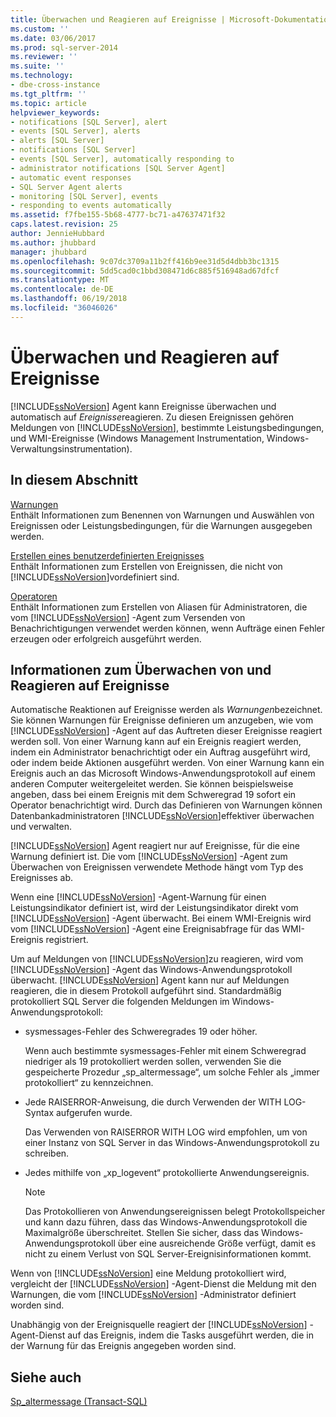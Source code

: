 ```yaml
---
title: Überwachen und Reagieren auf Ereignisse | Microsoft-Dokumentation
ms.custom: ''
ms.date: 03/06/2017
ms.prod: sql-server-2014
ms.reviewer: ''
ms.suite: ''
ms.technology:
- dbe-cross-instance
ms.tgt_pltfrm: ''
ms.topic: article
helpviewer_keywords:
- notifications [SQL Server], alert
- events [SQL Server], alerts
- alerts [SQL Server]
- notifications [SQL Server]
- events [SQL Server], automatically responding to
- administrator notifications [SQL Server Agent]
- automatic event responses
- SQL Server Agent alerts
- monitoring [SQL Server], events
- responding to events automatically
ms.assetid: f7fbe155-5b68-4777-bc71-a47637471f32
caps.latest.revision: 25
author: JennieHubbard
ms.author: jhubbard
manager: jhubbard
ms.openlocfilehash: 9c07dc3709a11b2ff416b9ee31d5d4dbb3bc1315
ms.sourcegitcommit: 5dd5cad0c1bbd308471d6c885f516948ad67dfcf
ms.translationtype: MT
ms.contentlocale: de-DE
ms.lasthandoff: 06/19/2018
ms.locfileid: "36046026"
---
```

# <a name="monitor-and-respond-to-events"></a>Überwachen und Reagieren auf Ereignisse
  [!INCLUDE[ssNoVersion](../../includes/ssnoversion-md.md)] Agent kann Ereignisse überwachen und automatisch auf *Ereignisse*reagieren. Zu diesen Ereignissen gehören Meldungen von [!INCLUDE[ssNoVersion](../../includes/ssnoversion-md.md)], bestimmte Leistungsbedingungen, und WMI-Ereignisse (Windows Management Instrumentation, Windows-Verwaltungsinstrumentation).  
  
## <a name="in-this-section"></a>In diesem Abschnitt  
 [Warnungen](alerts.md)  
 Enthält Informationen zum Benennen von Warnungen und Auswählen von Ereignissen oder Leistungsbedingungen, für die Warnungen ausgegeben werden.  
  
 [Erstellen eines benutzerdefinierten Ereignisses](create-a-user-defined-event.md)  
 Enthält Informationen zum Erstellen von Ereignissen, die nicht von [!INCLUDE[ssNoVersion](../../includes/ssnoversion-md.md)]vordefiniert sind.  
  
 [Operatoren](operators.md)  
 Enthält Informationen zum Erstellen von Aliasen für Administratoren, die vom [!INCLUDE[ssNoVersion](../../includes/ssnoversion-md.md)] -Agent zum Versenden von Benachrichtigungen verwendet werden können, wenn Aufträge einen Fehler erzeugen oder erfolgreich ausgeführt werden.  
  
## <a name="about-monitoring-and-responding-to-events"></a>Informationen zum Überwachen von und Reagieren auf Ereignisse  
 Automatische Reaktionen auf Ereignisse werden als *Warnungen*bezeichnet. Sie können Warnungen für Ereignisse definieren um anzugeben, wie vom [!INCLUDE[ssNoVersion](../../includes/ssnoversion-md.md)] -Agent auf das Auftreten dieser Ereignisse reagiert werden soll. Von einer Warnung kann auf ein Ereignis reagiert werden, indem ein Administrator benachrichtigt oder ein Auftrag ausgeführt wird, oder indem beide Aktionen ausgeführt werden. Von einer Warnung kann ein Ereignis auch an das Microsoft Windows-Anwendungsprotokoll auf einem anderen Computer weitergeleitet werden. Sie können beispielsweise angeben, dass bei einem Ereignis mit dem Schweregrad 19 sofort ein Operator benachrichtigt wird. Durch das Definieren von Warnungen können Datenbankadministratoren [!INCLUDE[ssNoVersion](../../includes/ssnoversion-md.md)]effektiver überwachen und verwalten.  
  
 [!INCLUDE[ssNoVersion](../../includes/ssnoversion-md.md)] Agent reagiert nur auf Ereignisse, für die eine Warnung definiert ist. Die vom [!INCLUDE[ssNoVersion](../../includes/ssnoversion-md.md)] -Agent zum Überwachen von Ereignissen verwendete Methode hängt vom Typ des Ereignisses ab.  
  
 Wenn eine [!INCLUDE[ssNoVersion](../../includes/ssnoversion-md.md)] -Agent-Warnung für einen Leistungsindikator definiert ist, wird der Leistungsindikator direkt vom [!INCLUDE[ssNoVersion](../../includes/ssnoversion-md.md)] -Agent überwacht. Bei einem WMI-Ereignis wird vom [!INCLUDE[ssNoVersion](../../includes/ssnoversion-md.md)] -Agent eine Ereignisabfrage für das WMI-Ereignis registriert.  
  
 Um auf Meldungen von [!INCLUDE[ssNoVersion](../../includes/ssnoversion-md.md)]zu reagieren, wird vom [!INCLUDE[ssNoVersion](../../includes/ssnoversion-md.md)] -Agent das Windows-Anwendungsprotokoll überwacht. [!INCLUDE[ssNoVersion](../../includes/ssnoversion-md.md)] Agent kann nur auf Meldungen reagieren, die in diesem Protokoll aufgeführt sind. Standardmäßig protokolliert SQL Server die folgenden Meldungen im Windows-Anwendungsprotokoll:  
  
-   sysmessages-Fehler des Schweregrades 19 oder höher.  
  
     Wenn auch bestimmte sysmessages-Fehler mit einem Schweregrad niedriger als 19 protokolliert werden sollen, verwenden Sie die gespeicherte Prozedur „sp_altermessage“, um solche Fehler als „immer protokolliert“ zu kennzeichnen.  
  
-   Jede RAISERROR-Anweisung, die durch Verwenden der WITH LOG-Syntax aufgerufen wurde.  
  
     Das Verwenden von RAISERROR WITH LOG wird empfohlen, um von einer Instanz von SQL Server in das Windows-Anwendungsprotokoll zu schreiben.  
  
-   Jedes mithilfe von „xp_logevent“ protokollierte Anwendungsereignis.  
  
    > [!NOTE]  
    >  Das Protokollieren von Anwendungsereignissen belegt Protokollspeicher und kann dazu führen, dass das Windows-Anwendungsprotokoll die Maximalgröße überschreitet. Stellen Sie sicher, dass das Windows-Anwendungsprotokoll über eine ausreichende Größe verfügt, damit es nicht zu einem Verlust von SQL Server-Ereignisinformationen kommt.  
  
 Wenn von [!INCLUDE[ssNoVersion](../../includes/ssnoversion-md.md)] eine Meldung protokolliert wird, vergleicht der [!INCLUDE[ssNoVersion](../../includes/ssnoversion-md.md)] -Agent-Dienst die Meldung mit den Warnungen, die vom [!INCLUDE[ssNoVersion](../../includes/ssnoversion-md.md)] -Administrator definiert worden sind.  
  
 Unabhängig von der Ereignisquelle reagiert der [!INCLUDE[ssNoVersion](../../includes/ssnoversion-md.md)] -Agent-Dienst auf das Ereignis, indem die Tasks ausgeführt werden, die in der Warnung für das Ereignis angegeben worden sind.  
  
## <a name="see-also"></a>Siehe auch  
 [Sp_altermessage &#40;Transact-SQL&#41;](/sql/relational-databases/system-stored-procedures/sp-altermessage-transact-sql)  
  
  
